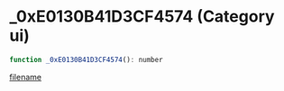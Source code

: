 # _0xE0130B41D3CF4574 (Category ui)

```js
function _0xE0130B41D3CF4574(): number
```

[filename](_0xE0130B41D3CF4574_m.md ':include')